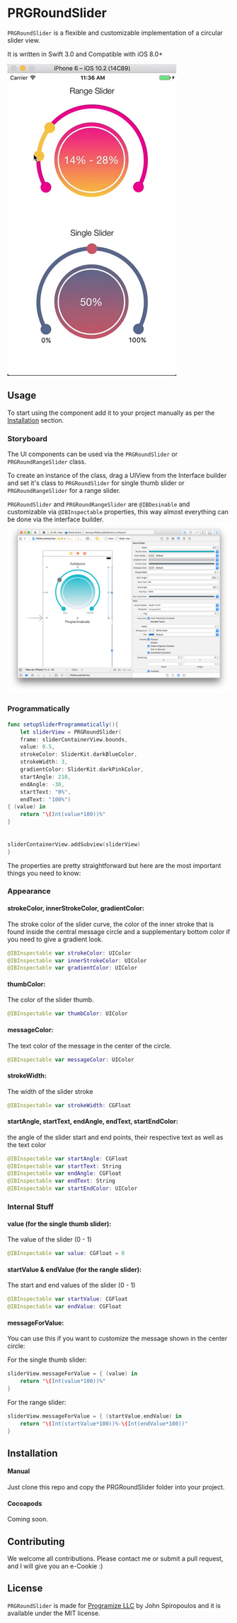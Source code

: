 # PRGRoundSlider

`PRGRoundSlider` is a flexible and customizable implementation of a circular slider view.

It is written in Swift 3.0 and Compatible with iOS 8.0+

![](/PRGRoundSlider.gif)

## Usage

To start using the component add it to your project manually as per the [Installation](#installation) section.

### Storyboard
The UI components can be used via the `PRGRoundSlider` or `PRGRoundRangeSlider` class. 

To create an instance of the class, drag a UIView from the Interface builder and set it's class to `PRGRoundSlider` for single thumb slider or `PRGRoundRangeSlider` for a range slider.

`PRGRoundSlider` and `PRGRoundRangeSlider` are `@IBDesinable` and customizable via `@IBInspectable` properties, this way almost everything can be done via the interface builder.
![](/Example1.png)


### Programmatically
```swift
func setupSliderProgrammatically(){
    let sliderView = PRGRoundSlider(
    frame: sliderContainerView.bounds,
    value: 0.5,
    strokeColor: SliderKit.darkBlueColor,
    strokeWidth: 3,
    gradientColor: SliderKit.darkPinkColor,
    startAngle: 210,
    endAngle: -30,
    startText: "0%",
    endText: "100%")
{ (value) in
    return "\(Int(value*100))%"
}


sliderContainerView.addSubview(sliderView)
}
```

The properties are pretty straightforward but here are the most important things you need to know:

### Appearance
#### strokeColor, innerStrokeColor, gradientColor:
The stroke color of the slider curve, the color of the inner stroke that is found inside the central message circle and a supplementary bottom color if you need to give a gradient look.
```swift
@IBInspectable var strokeColor: UIColor
@IBInspectable var innerStrokeColor: UIColor
@IBInspectable var gradientColor: UIColor 
```

#### thumbColor:
The color of the slider thumb.
```swift
@IBInspectable var thumbColor: UIColor
```
#### messageColor:
The text color of the message in the center of the circle.
```swift
@IBInspectable var messageColor: UIColor
```

#### strokeWidth:
The width of the slider stroke
```swift
@IBInspectable var strokeWidth: CGFloat
```
#### startAngle, startText, endAngle, endText, startEndColor:
the angle of the slider start and end points, their respective text as well as the text color
```swift
@IBInspectable var startAngle: CGFloat
@IBInspectable var startText: String
@IBInspectable var endAngle: CGFloat
@IBInspectable var endText: String
@IBInspectable var startEndColor: UIColor
```

### Internal Stuff

#### value (for the single thumb slider):
The value of the slider (0 - 1)
```swift
@IBInspectable var value: CGFloat = 0
```

#### startValue & endValue (for the rangle slider):
The start and end values of the slider (0 - 1)
```swift
@IBInspectable var startValue: CGFloat
@IBInspectable var endValue: CGFloat

```

#### messageForValue:
You can use this if you want to customize the message shown in the center circle:

For the single thumb slider:
```swift
sliderView.messageForValue = { (value) in
    return "\(Int(value*100))%"
}
```
For the range slider:
```swift
sliderView.messageForValue = { (startValue,endValue) in
    return "\(Int(startValue*100))%-\(Int(endValue*100))"
}
```

## Installation
#### Manual
Just clone this repo and copy the PRGRoundSlider folder into your project.

#### Cocoapods
Coming soon.

## Contributing

We welcome all contributions. Please contact me or submit a pull request, and I will give you an e-Cookie :)

## License
`PRGRoundSlider` is made for [Programize LLC](https://www.programize.com) by John Spiropoulos and it is available under the MIT license.

